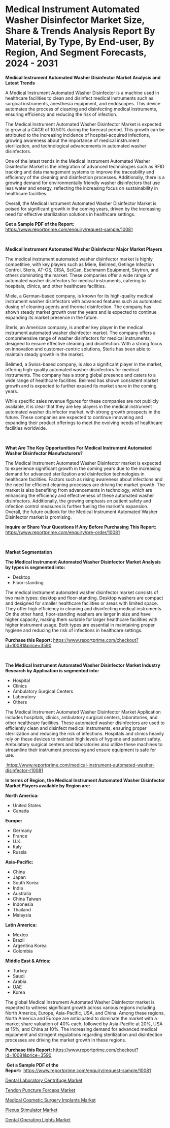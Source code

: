 <p><h1>Medical Instrument Automated Washer Disinfector Market Size, Share & Trends Analysis Report By Material, By Type, By End-user, By Region, And Segment Forecasts, 2024 - 2031</h1></p><p><strong>Medical Instrument Automated Washer Disinfector Market Analysis and Latest Trends</strong></p>
<p><p>A Medical Instrument Automated Washer Disinfector is a machine used in healthcare facilities to clean and disinfect medical instruments such as surgical instruments, anesthesia equipment, and endoscopes. This device automates the process of cleaning and disinfecting medical instruments, ensuring efficiency and reducing the risk of infection.</p><p>The Medical Instrument Automated Washer Disinfector Market is expected to grow at a CAGR of 10.50% during the forecast period. This growth can be attributed to the increasing incidence of hospital-acquired infections, growing awareness about the importance of medical instrument sterilization, and technological advancements in automated washer disinfectors.</p><p>One of the latest trends in the Medical Instrument Automated Washer Disinfector Market is the integration of advanced technologies such as RFID tracking and data management systems to improve the traceability and efficiency of the cleaning and disinfection processes. Additionally, there is a growing demand for environmentally friendly washer disinfectors that use less water and energy, reflecting the increasing focus on sustainability in healthcare facilities.</p><p>Overall, the Medical Instrument Automated Washer Disinfector Market is poised for significant growth in the coming years, driven by the increasing need for effective sterilization solutions in healthcare settings.</p></p>
<p><strong>Get a Sample PDF of the Report:&nbsp;</strong> <a href="https://www.reportprime.com/enquiry/request-sample/10081">https://www.reportprime.com/enquiry/request-sample/10081</a></p>
<p>&nbsp;</p>
<p><strong>Medical Instrument Automated Washer Disinfector Major Market Players</strong></p>
<p><p>The medical instrument automated washer disinfector market is highly competitive, with key players such as Miele, Belimed, Getinge Infection Control, Steris, AT-OS, CISA, SciCan, Eschmann Equipment, Skytron, and others dominating the market. These companies offer a wide range of automated washer disinfectors for medical instruments, catering to hospitals, clinics, and other healthcare facilities.</p><p>Miele, a German-based company, is known for its high-quality medical instrument washer disinfectors with advanced features such as automated dosing of cleaning agents and thermal disinfection. The company has shown steady market growth over the years and is expected to continue expanding its market presence in the future.</p><p>Steris, an American company, is another key player in the medical instrument automated washer disinfector market. The company offers a comprehensive range of washer disinfectors for medical instruments, designed to ensure effective cleaning and disinfection. With a strong focus on innovation and customer-centric solutions, Steris has been able to maintain steady growth in the market.</p><p>Belimed, a Swiss-based company, is also a significant player in the market, offering high-quality automated washer disinfectors for medical instruments. The company has a strong global presence and caters to a wide range of healthcare facilities. Belimed has shown consistent market growth and is expected to further expand its market share in the coming years.</p><p>While specific sales revenue figures for these companies are not publicly available, it is clear that they are key players in the medical instrument automated washer disinfector market, with strong growth prospects in the future. These companies are expected to continue innovating and expanding their product offerings to meet the evolving needs of healthcare facilities worldwide.</p></p>
<p>&nbsp;</p>
<p><strong>What Are The Key Opportunities For Medical Instrument Automated Washer Disinfector Manufacturers?</strong></p>
<p><p>The Medical Instrument Automated Washer Disinfector market is expected to experience significant growth in the coming years due to the increasing demand for advanced sterilization and disinfection technologies in healthcare facilities. Factors such as rising awareness about infections and the need for efficient cleaning processes are driving the market growth. The market is also benefiting from advancements in technology, which are enhancing the efficiency and effectiveness of these automated washer disinfectors. Additionally, the growing emphasis on patient safety and infection control measures is further fueling the market's expansion. Overall, the future outlook for the Medical Instrument Automated Washer Disinfector market is promising.</p></p>
<p><strong>Inquire or Share Your Questions If Any Before Purchasing This Report:</strong> <a href="https://www.reportprime.com/enquiry/pre-order/10081">https://www.reportprime.com/enquiry/pre-order/10081</a></p>
<p>&nbsp;</p>
<p><strong>Market Segmentation</strong></p>
<p><strong>The Medical Instrument Automated Washer Disinfector Market Analysis by types is segmented into:</strong></p>
<p><ul><li>Desktop</li><li>Floor-standing</li></ul></p>
<p><p>The medical instrument automated washer disinfector market consists of two main types: desktop and floor-standing. Desktop washers are compact and designed for smaller healthcare facilities or areas with limited space. They offer high efficiency in cleaning and disinfecting medical instruments. On the other hand, floor-standing washers are larger in size and have higher capacity, making them suitable for larger healthcare facilities with higher instrument usage. Both types are essential in maintaining proper hygiene and reducing the risk of infections in healthcare settings.</p></p>
<p><strong>Purchase this Report:&nbsp;</strong><a href="https://www.reportprime.com/checkout?id=10081&price=3590">https://www.reportprime.com/checkout?id=10081&price=3590</a></p>
<p>&nbsp;</p>
<p><strong>The Medical Instrument Automated Washer Disinfector Market Industry Research by Application is segmented into:</strong></p>
<p><ul><li>Hospital</li><li>Clinics</li><li>Ambulatory Surgical Centers</li><li>Laboratory</li><li>Others</li></ul></p>
<p><p>The Medical Instrument Automated Washer Disinfector Market Application includes hospitals, clinics, ambulatory surgical centers, laboratories, and other healthcare facilities. These automated washer disinfectors are used to efficiently clean and disinfect medical instruments, ensuring proper sterilization and reducing the risk of infections. Hospitals and clinics heavily rely on these devices to maintain high levels of hygiene and patient safety. Ambulatory surgical centers and laboratories also utilize these machines to streamline their instrument processing and ensure equipment is safe for use.</p></p>
<p><a href="https://www.reportprime.com/medical-instrument-automated-washer-disinfector-r10081">&nbsp;https://www.reportprime.com/medical-instrument-automated-washer-disinfector-r10081</a></p>
<p><strong>In terms of Region, the Medical Instrument Automated Washer Disinfector Market Players available by Region are:</strong></p>
<p>
    <p> <strong> North America: </strong>
        <ul>
            <li>United States</li>
            <li>Canada</li>
        </ul>
        </p> 
    <p> <strong> Europe: </strong>
        <ul>
            <li>Germany</li>
            <li>France</li>
            <li>U.K.</li>
            <li>Italy</li>
            <li>Russia</li>
        </ul>
        </p> 
    <p> <strong> Asia-Pacific: </strong>
        <ul>
            <li>China</li>
            <li>Japan</li>
            <li>South Korea</li>
            <li>India</li>
            <li>Australia</li>
            <li>China Taiwan</li>
            <li>Indonesia</li>
            <li>Thailand</li>
            <li>Malaysia</li>
        </ul>
        </p> 
    <p> <strong> Latin America: </strong>
        <ul>
            <li>Mexico</li>
            <li>Brazil</li>
            <li>Argentina Korea</li>
            <li>Colombia</li>
        </ul>
        </p> 
    <p> <strong> Middle East & Africa: </strong>
        <ul>
            <li>Turkey</li>
            <li>Saudi</li>
            <li>Arabia</li>
            <li>UAE</li>
            <li>Korea</li>
        </ul>
    </p>
    </p>
<p><p>The global Medical Instrument Automated Washer Disinfector market is expected to witness significant growth across various regions including North America, Europe, Asia-Pacific, USA, and China. Among these regions, North America and Europe are anticipated to dominate the market with a market share valuation of 40% each, followed by Asia-Pacific at 20%, USA at 15%, and China at 10%. The increasing demand for advanced medical equipment and stringent regulations regarding sterilization and disinfection processes are driving the market growth in these regions.</p></p>
<p><strong>Purchase this Report: </strong><a href="https://www.reportprime.com/checkout?id=10081&price=3590">https://www.reportprime.com/checkout?id=10081&price=3590</a></p>
<p>&nbsp;<strong>Get a Sample PDF of the Report:&nbsp;&nbsp;</strong><a href="https://www.reportprime.com/enquiry/request-sample/10081">https://www.reportprime.com/enquiry/request-sample/10081</a></p>
<p><strong></strong></p>
<p><p><a href="https://medium.com/@kein87623/dental-laboratory-centrifuge-industry-sector-market-dynamics-and-future-scenarios-2024-2031-f8da86857dad">Dental Laboratory Centrifuge Market</a></p><p><a href="https://medium.com/@kirstencharrison82024/tendon-puncture-forceps-market-outlook-complete-industry-analysis-2024-to-2031-369b8c43c1c0">Tendon Puncture Forceps Market</a></p><p><a href="https://github.com/faisalayoob601/Market-Research-Report-List-2/blob/main/medical-cosmetic-surgery-implants-market.md">Medical Cosmetic Surgery Implants Market</a></p><p><a href="https://github.com/HallieBird1/Market-Research-Report-List-1/blob/main/plexus-stimulator-market.md">Plexus Stimulator Market</a></p><p><a href="https://github.com/nafiafirdania/Market-Research-Report-List-2/blob/main/dental-operating-lights-market.md">Dental Operating Lights Market</a></p></p>